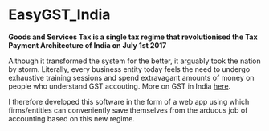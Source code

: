 # EasyGST_India

**Goods and Services Tax is a single tax regime that revolutionised the Tax Payment Architecture of India on July 1st 2017**

Although it transformed the system for the better, it arguably took the nation by storm. Literally, every business entity
today feels the need to undergo exhaustive training sessions and
spend extravagant amounts of money on people who understand GST accouting.
More on GST in India [here](http://www.gstindia.com/about/).

I therefore developed this software in the form of a web app using which firms/entities can conveniently save themselves
from the arduous job of accounting based on this new regime.